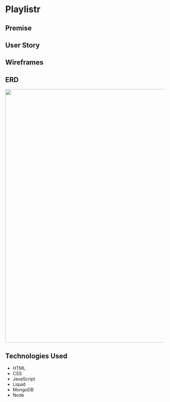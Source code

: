 # Playlistr

## Premise

## User Story


## Wireframes

## ERD
<img src="https://i.imgur.com/Qg4pIBW.png" width=800>

## Technologies Used
* HTML
* CSS
* JavaScript
* Liquid
* MongoDB
* Node
